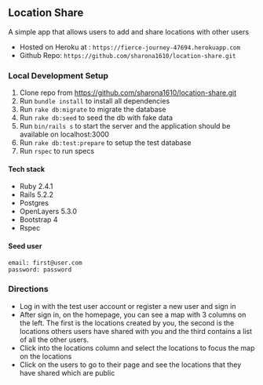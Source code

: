## Location Share

A simple app that allows users to add and share locations with other users

- Hosted on Heroku at : `https://fierce-journey-47694.herokuapp.com`
- Github Repo: `https://github.com/sharona1610/location-share.git`

### Local Development Setup

1. Clone repo from https://github.com/sharona1610/location-share.git
2. Run `bundle install` to install all dependencies
3. Run `rake db:migrate` to migrate the database
4. Run `rake db:seed` to seed the db with fake data
5. Run `bin/rails s` to start the server and the application should be available on localhost:3000
6. Run `rake db:test:prepare` to setup the test database
7. Run `rspec` to run specs

#### Tech stack

- Ruby 2.4.1
- Rails 5.2.2
- Postgres
- OpenLayers 5.3.0
- Bootstrap 4
- Rspec

#### Seed user

```
email: first@user.com
password: password
```

### Directions
- Log in with the test user account or register a new user and sign in
- After sign in, on the homepage, you can see a map with 3 columns on the left. The first is the locations created by you, the second is the locations others users have shared with you and the third contains a list of all the other users.
- Click into the locations column and select the locations to focus the map on the locations
- Click on the users to go to their page and see the locations that they have shared which are public
